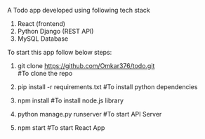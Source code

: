 A Todo app developed using following tech stack
1. React (frontend)
2. Python Django (REST API)
3. MySQL Database

To start this app follow below steps:

1. git clone https://github.com/Omkar376/todo.git  
  #To clone the repo
  
2. pip install -r requirements.txt
  #To install python dependencies
 
3. npm install
   #To install node.js library
 
4. python manage.py runserver
    #To start API Server
  
5. npm start
     #To start React App
